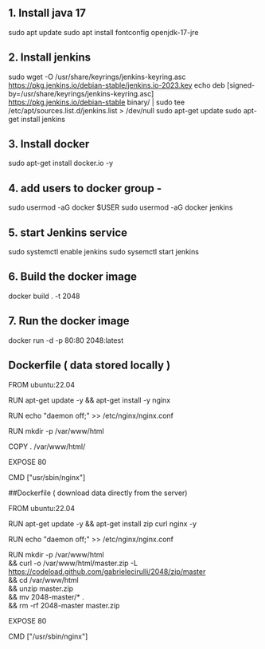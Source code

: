 ## 1. Install java 17

sudo apt update
sudo apt install fontconfig openjdk-17-jre

## 2. Install jenkins

sudo wget -O /usr/share/keyrings/jenkins-keyring.asc \
  https://pkg.jenkins.io/debian-stable/jenkins.io-2023.key
echo deb [signed-by=/usr/share/keyrings/jenkins-keyring.asc] \
  https://pkg.jenkins.io/debian-stable binary/ | sudo tee \
  /etc/apt/sources.list.d/jenkins.list > /dev/null
sudo apt-get update
sudo apt-get install jenkins

## 3. Install docker

sudo apt-get install docker.io -y


## 4. add users to docker group - 
sudo usermod -aG docker $USER
sudo usermod -aG docker jenkins

## 5. start Jenkins service 
sudo systemctl enable jenkins
sudo sysemctl start jenkins


## 6. Build the docker image

docker build . -t 2048

## 7. Run the docker image
docker run -d -p 80:80 2048:latest

<!-- Make sure to allow the ports 80 in inbound rules in the security group if you are running the docker in aws ec2 instance -->


## Dockerfile ( data stored locally ) 

FROM ubuntu:22.04

RUN apt-get update -y && apt-get install -y nginx

RUN echo "daemon off;" >> /etc/nginx/nginx.conf

RUN mkdir -p /var/www/html

COPY . /var/www/html/

EXPOSE 80

CMD ["usr/sbin/nginx"]


##Dockerfile ( download data directly from the server)

FROM ubuntu:22.04

RUN apt-get update -y && apt-get install zip curl nginx -y

RUN echo "daemon off;" >> /etc/nginx/nginx.conf

RUN mkdir -p /var/www/html \
    && curl -o /var/www/html/master.zip -L https://codeload.github.com/gabrielecirulli/2048/zip/master \
    && cd /var/www/html \
    && unzip master.zip \
    && mv 2048-master/* . \
    && rm -rf 2048-master master.zip

EXPOSE 80

CMD ["/usr/sbin/nginx"]